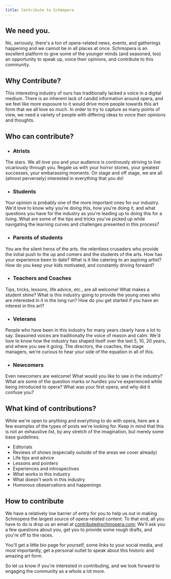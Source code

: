 ```yaml
---
title: Contribute to Schmopera
---
```


## We need you.
No, seriously, there's a ton of opera-related news, events, and gatherings happening and we cannot be in all places at once. Schmopera is an excellent platform to give some of the younger minds (and seasoned, too) an opportunity to speak up, voice their opinions, and contribute to this community.

## Why Contribute?
This interesting industry of ours has traditionally lacked a voice in a digital medium. There is an inherent lack of candid information around opera, and we feel like more exposure to it would drive more people towards this art form that we all love so much. In order to try to capture as many points of view, we need a variety of people with differing ideas to voice their opinions and thoughts.

## Who can contribute?

- ### Atrists
The stars. We all love you and your audience is continously striving to live vicariously through you. Regale us with your horror stories, your greatest successes, your embarassing moments. On stage and off stage, we are all (almost perversely) interested in everything that you do!</li>

- ### Students
Your opinion is probably one of the more important ones for our industry. We'd love to know why you're doing this, how you're doing it, and what questions you have for the industry as you're leading up to doing this for a living. What are some of the tips and tricks you've picked up while navigating the learning curves and challenges presented in this process?

- ### Parents of students
You are the silent heros of the arts. the relentless crusaders who provide the initial push to the up and comers and the students of the arts. How has your experience been to date? What is it like catering to an aspiring artist? How do you keep your kids motivated, and constantly driving forward?

- ### Teachers and Coaches
Tips, tricks, lessons, life advice, etc., are all welcome! What makes a student shine? What is this industry going to provide the young ones who are interested in it in the long run? How do you get started if you have an interest in this art?

- ### Veterans
People who have been in this industry for many years clearly have a lot to say. Seasoned voices are traditionally the voice of reason and calm. We'd love to know how the industry has shaped itself over the last 5, 10, 20 years, and where you see it going. The directors, the coaches, the stage managers, we're curious to hear your side of the equation in all of this.

- ### Newcomers
Even newcomers are welcome! What would you like to see in the industry? What are some of the question marks or hurdles you've experienced while being introduced to opera? What was your first opera, and why did it confuse you?

## What kind of contributions?
While we're open to anything and everything to do with opera, here are a few examples of the types of posts we're looking for. Keep in mind that this is not an exhaustive list, by any stretch of the imagination, but merely some base guidelines.

- Editorials
- Reviews of shows (especially outside of the areas we cover already)
- Life tips and advice
- Lessons and pointers
- Experiences and introspectives
- What works in this industry
- What doesn't work in this industry
- Humorous obeservations and happenings

## How to contribute

We have a relatively low barrier of entry for you to help us out in making Schmopera the largest source of opera-related content. To that end, all you have to do is drop us an email at [contribute@schmopera.com](mailto:contribute@schmopera.com); We'll ask you a few questions about you, get you to provide some rough drafts, and you're off to the races.

You'll get a little bio page for yourself, some links to your social media, and most importantly, get a personal outlet to speak about this historic and amazing art form.

So let us know if you're interested in contributing, and we look forward to engaging the community as a whole a lot more.